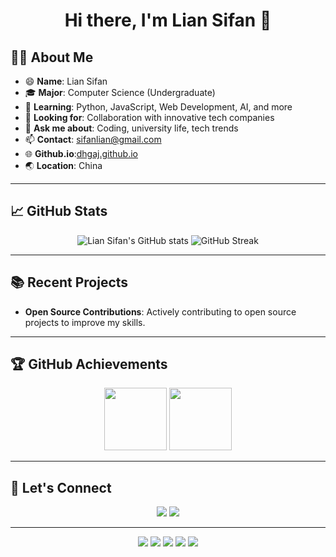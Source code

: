 <h1 align="center">Hi there, I'm Lian Sifan 👋</h1>

## 👨‍💻 About Me

- 😄 **Name**: Lian Sifan
- 🎓 **Major**: Computer Science (Undergraduate)
- 🌱 **Learning**: Python, JavaScript, Web Development, AI, and more
- 👯 **Looking for**: Collaboration with innovative tech companies
- 💬 **Ask me about**: Coding, university life, tech trends
- 📫 **Contact**: [sifanlian@gmail.com](mailto:sifanlian@gmail.com)
- 🌐 **Github.io**:[dhgaj.github.io](https://dhgaj.github.io)
- 🌏 **Location**: China

---

## 📈 GitHub Stats

<p align="center">
  <img src="https://github-readme-stats.vercel.app/api?username=Dhgaj&show_icons=true&theme=radical" alt="Lian Sifan's GitHub stats" />
  <img src="https://github-readme-streak-stats.herokuapp.com/?user=Dhgaj&theme=radical" alt="GitHub Streak" />
</p>

---

## 📚 Recent Projects

- **Open Source Contributions**: Actively contributing to open source projects to improve my skills.

---

## 🏆 GitHub Achievements

<p align="center">
  <img src="https://github.githubassets.com/images/modules/profile/achievements/yolo-default.png" width="100" />
  <img src="https://github.githubassets.com/images/modules/profile/achievements/pull-shark-default.png" width="100" />
</p>

---

## 🤝 Let's Connect

<p align="center">
  <a href="https://github.com/Dhgaj"><img src="https://img.shields.io/badge/GitHub-Dhgaj-181717?style=flat-square&logo=github" /></a>
  <a href="mailto:sifanlian@gmail.com"><img src="https://img.shields.io/badge/Email-sifanlian@gmail.com-D14836?style=flat-square&logo=gmail&logoColor=white" /></a>
</p>

---

<p align="center">
  <img src="https://img.shields.io/badge/CS%20Student-F75C7E?style=for-the-badge&logo=github&logoColor=white" />
  <img src="https://img.shields.io/badge/Coding%20%26%20Learning-282A36?style=for-the-badge&logo=python&logoColor=white" />
  <img src="https://img.shields.io/badge/Tech%20for%20Good-FFB86C?style=for-the-badge" />
  <img src="https://img.shields.io/badge/Open%20Source%20Lover-50fa7b?style=for-the-badge" />
  <img src="https://img.shields.io/badge/Welcome%20to%20my%20GitHub!-bd93f9?style=for-the-badge" />
</p>

